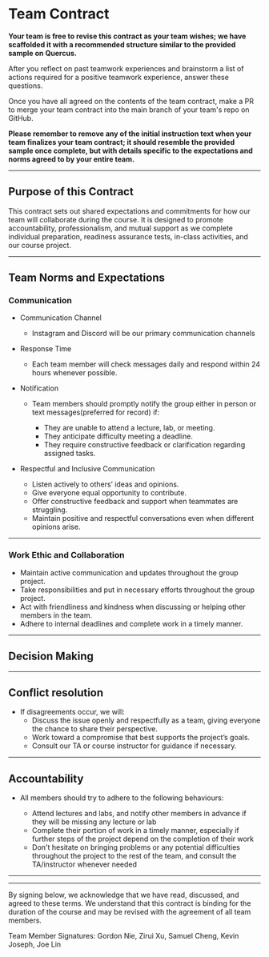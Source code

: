 # Team Contract

**Your team is free to revise this contract as your team wishes; we have scaffolded it with a recommended structure similar to the provided sample on Quercus.**

After you reflect on past teamwork experiences and brainstorm a list of actions required for a positive teamwork experience, answer these questions.

Once you have all agreed on the contents of the team contract, make a PR to merge your team contract into the main branch of your team's repo on GitHub.

**Please remember to remove any of the initial instruction text when your team finalizes your team contract; it should resemble the provided sample once complete, but with details specific to the expectations and norms agreed to by your entire team.**

---

## Purpose of this Contract

This contract sets out shared expectations and commitments for how our team will collaborate during the course. It is designed to promote accountability, professionalism, and mutual support as we complete individual preparation, readiness assurance tests, in-class activities, and our course project.

---

## Team Norms and Expectations

### Communication

* Communication Channel
    * Instagram and Discord will be our primary communication channels
  
* Response Time
  * Each team member will check messages daily and respond within 24 hours whenever possible.

* Notification
  * Team members should promptly notify the group either in person or text messages(preferred for record) if:

      * They are unable to attend a lecture, lab, or meeting.
      * They anticipate difficulty meeting a deadline.
      * They require constructive feedback or clarification regarding assigned tasks.

* Respectful and Inclusive Communication
  * Listen actively to others’ ideas and opinions.
  * Give everyone equal opportunity to contribute.
  * Offer constructive feedback and support when teammates are struggling.
  * Maintain positive and respectful conversations even when different opinions arise.

---

### Work Ethic and Collaboration

* Maintain active communication and updates throughout the group project.
* Take responsibilities and put in necessary efforts throughout the group project.
* Act with friendliness and kindness when discussing or helping other members in the team.
* Adhere to internal deadlines and complete work in a timely manner.

---

## Decision Making


---

## Conflict resolution

* If disagreements occur, we will:
    * Discuss the issue openly and respectfully as a team, giving everyone the chance to share their perspective.
    * Work toward a compromise that best supports the project’s goals.
    * Consult our TA or course instructor for guidance if necessary.

---

## Accountability

* All members should try to adhere to the following behaviours:

  * Attend lectures and labs, and notify other members in advance if they will be missing any lecture or lab
  * Complete their portion of work in a timely manner, especially if further steps of the project depend on the completion of their work
  * Don't hesitate on bringing problems or any potential difficulties throughout the project to the rest of the team, and consult the TA/instructor whenever needed

---

---

By signing below, we acknowledge that we have read, discussed, and agreed to these terms. We understand that this contract is binding for the duration of the course and may be revised with the agreement of all team members.

Team Member Signatures:
Gordon Nie, Zirui Xu, Samuel Cheng, Kevin Joseph, Joe Lin
